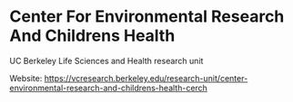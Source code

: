 # Center For Environmental Research And Childrens Health
UC Berkeley Life Sciences and Health research unit

Website: https://vcresearch.berkeley.edu/research-unit/center-environmental-research-and-childrens-health-cerch
